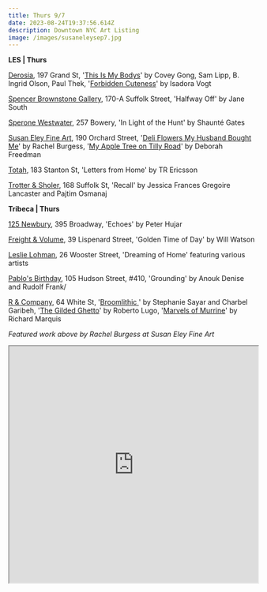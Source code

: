 ```yaml
---
title: Thurs 9/7
date: 2023-08-24T19:37:56.614Z
description: Downtown NYC Art Listing
image: /images/susaneleysep7.jpg
---
```

**L﻿ES | Thurs**

[Derosia](https://www.derosia.nyc/exhibitions), 197 Grand St, '[This Is My Bodys](https://www.derosia.nyc/exhibitions/this-is-my-bodys)' by Covey Gong, Sam Lipp, B. Ingrid Olson, Paul Thek, '[Forbidden Cuteness](https://www.derosia.nyc/exhibitions/forbidden-cuteness)' by Isadora Vogt

[﻿Spencer Brownstone Gallery](https://spencerbrownstonegallery.com/exhibitions/halfway-off), 170-A Suffolk Street, 'Halfway Off' by Jane South

[Sperone Westwater](https://www.speronewestwater.com/exhibitions/shaunte-gates2), 257 Bowery, 'In Light of the Hunt' by Shaunté Gates

[Susan Eley Fine Art](https://susaneleyfineart.com/), 190 Orchard Street, '[Deli Flowers My Husband Bought Me](https://susaneleyfineart.com/Detail/exhibitions/241)' by Rachel Burgess, '[My Apple Tree on Tilly Road](https://susaneleyfineart.com/Detail/exhibitions/242)' by Deborah Freedman

[Totah](https://www.davidtotah.com/upcoming), 183 Stanton St, 'Letters from Home' by TR Ericsson

[Trotter & Sholer](https://trotterandsholer.com/exhibitions/30-recall-jessica-frances-gregoire-lancaster-and-pajtim-osmanaj/overview/), 168 Suffolk St, 'Recall' by Jessica Frances Gregoire Lancaster and Pajtim Osmanaj

**T﻿ribeca | Thurs**

[125 Newbury](https://www.125newbury.com/exhibitions/peter-hujar-echoes), 395 Broadway, 'Echoes' by Peter Hujar

[Freight & Volume](http://www.freightandvolume.com/exhibitions), 39 Lispenard Street, 'Golden Time of Day' by Will Watson

[Leslie Lohman](https://leslielohman.org/exhibitions/dreaming-of-home), 26 Wooster Street, 'Dreaming of Home' featuring various artists

[Pablo's Birthday](https://pablosbirthday.com/exhibitions/110-grounding-anouk-lamm-anouk-denise-rudolf-frank/), 105 Hudson Street, #410, 'Grounding' by Anouk Denise and Rudolf Frank/

[R & Company](https://r-and-company.com/), 64 White St, '[Broomlithic ](https://r-and-company.com/exhibition/sayar-garibeh-broomlithic/)' by Stephanie Sayar and Charbel Garibeh, '[The Gilded Ghetto](https://r-and-company.com/exhibition/roberto-lugo-the-gilded-ghetto/)' by Roberto Lugo, '[Marvels of Murrine](https://r-and-company.com/exhibition/marvels-of-murrine-the-artistry-of-richard-marquis/)' by Richard Marquis

*F﻿eatured work above by Rachel Burgess at Susan Eley Fine Art*

<iframe src="https://www.google.com/maps/d/u/1/embed?mid=1o1dhJJ-jIGjWZMLwTmR5T3uHjiJXW40&ehbc=2E312F" width="100%" height="480"></iframe>